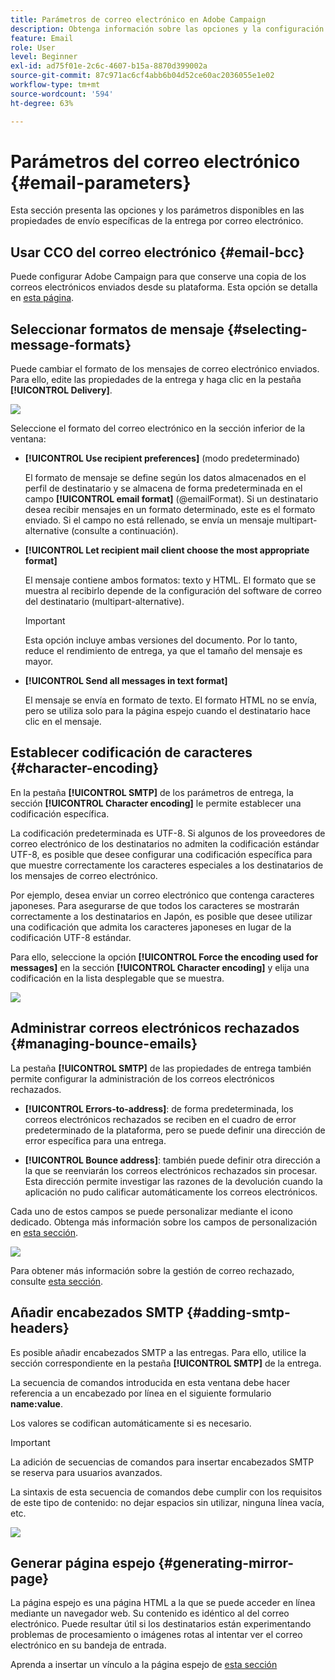 ```yaml
---
title: Parámetros de correo electrónico en Adobe Campaign
description: Obtenga información sobre las opciones y la configuración específicas del envío de correo electrónico en Adobe Campaign.
feature: Email
role: User
level: Beginner
exl-id: ad75f01e-2c6c-4607-b15a-8870d399002a
source-git-commit: 87c971ac6cf4abb6b04d52ce60ac2036055e1e02
workflow-type: tm+mt
source-wordcount: '594'
ht-degree: 63%

---
```


# Parámetros del correo electrónico {#email-parameters}

Esta sección presenta las opciones y los parámetros disponibles en las propiedades de envío específicas de la entrega por correo electrónico.

## Usar CCO del correo electrónico {#email-bcc}

Puede configurar Adobe Campaign para que conserve una copia de los correos electrónicos enviados desde su plataforma. Esta opción se detalla en [esta página](email-bcc.md).

## Seleccionar formatos de mensaje {#selecting-message-formats}

Puede cambiar el formato de los mensajes de correo electrónico enviados. Para ello, edite las propiedades de la entrega y haga clic en la pestaña **[!UICONTROL Delivery]**.

![](assets/email-message-format.png)

Seleccione el formato del correo electrónico en la sección inferior de la ventana:

* **[!UICONTROL Use recipient preferences]** (modo predeterminado)

  El formato de mensaje se define según los datos almacenados en el perfil de destinatario y se almacena de forma predeterminada en el campo **[!UICONTROL email format]** (@emailFormat). Si un destinatario desea recibir mensajes en un formato determinado, este es el formato enviado. Si el campo no está rellenado, se envía un mensaje multipart-alternative (consulte a continuación).

* **[!UICONTROL Let recipient mail client choose the most appropriate format]**

  El mensaje contiene ambos formatos: texto y HTML. El formato que se muestra al recibirlo depende de la configuración del software de correo del destinatario (multipart-alternative).

  >[!IMPORTANT]
  >
  >Esta opción incluye ambas versiones del documento. Por lo tanto, reduce el rendimiento de entrega, ya que el tamaño del mensaje es mayor.

* **[!UICONTROL Send all messages in text format]**

  El mensaje se envía en formato de texto. El formato HTML no se envía, pero se utiliza solo para la página espejo cuando el destinatario hace clic en el mensaje.

<!--
>[!NOTE]
>
>For more on defining the email content, see [this section]().-->

## Establecer codificación de caracteres {#character-encoding}

En la pestaña **[!UICONTROL SMTP]** de los parámetros de entrega, la sección **[!UICONTROL Character encoding]** le permite establecer una codificación específica.

La codificación predeterminada es UTF-8. Si algunos de los proveedores de correo electrónico de los destinatarios no admiten la codificación estándar UTF-8, es posible que desee configurar una codificación específica para que muestre correctamente los caracteres especiales a los destinatarios de los mensajes de correo electrónico.

Por ejemplo, desea enviar un correo electrónico que contenga caracteres japoneses. Para asegurarse de que todos los caracteres se mostrarán correctamente a los destinatarios en Japón, es posible que desee utilizar una codificación que admita los caracteres japoneses en lugar de la codificación UTF-8 estándar.

Para ello, seleccione la opción **[!UICONTROL Force the encoding used for messages]** en la sección **[!UICONTROL Character encoding]** y elija una codificación en la lista desplegable que se muestra.

![](assets/email-smtp-encoding.png)

## Administrar correos electrónicos rechazados {#managing-bounce-emails}

La pestaña **[!UICONTROL SMTP]** de las propiedades de entrega también permite configurar la administración de los correos electrónicos rechazados.

* **[!UICONTROL Errors-to-address]**: de forma predeterminada, los correos electrónicos rechazados se reciben en el cuadro de error predeterminado de la plataforma, pero se puede definir una dirección de error específica para una entrega.

* **[!UICONTROL Bounce address]**: también puede definir otra dirección a la que se reenviarán los correos electrónicos rechazados sin procesar. Esta dirección permite investigar las razones de la devolución cuando la aplicación no pudo calificar automáticamente los correos electrónicos.

Cada uno de estos campos se puede personalizar mediante el icono dedicado. Obtenga más información sobre los campos de personalización en [esta sección](personalization-fields.md).

![](assets/email-smtp-bounce.png)

Para obtener más información sobre la gestión de correo rechazado, consulte [esta sección](delivery-failures.md#bounce-mail-management).

## Añadir encabezados SMTP {#adding-smtp-headers}

Es posible añadir encabezados SMTP a las entregas. Para ello, utilice la sección correspondiente en la pestaña **[!UICONTROL SMTP]** de la entrega.

La secuencia de comandos introducida en esta ventana debe hacer referencia a un encabezado por línea en el siguiente formulario **name:value**.

Los valores se codifican automáticamente si es necesario.

>[!IMPORTANT]
>
>La adición de secuencias de comandos para insertar encabezados SMTP se reserva para usuarios avanzados.
>
>La sintaxis de esta secuencia de comandos debe cumplir con los requisitos de este tipo de contenido: no dejar espacios sin utilizar, ninguna línea vacía, etc.

![](assets/email-smtp-headers.png)


## Generar página espejo {#generating-mirror-page}

La página espejo es una página HTML a la que se puede acceder en línea mediante un navegador web. Su contenido es idéntico al del correo electrónico. Puede resultar útil si los destinatarios están experimentando problemas de procesamiento o imágenes rotas al intentar ver el correo electrónico en su bandeja de entrada.

Aprenda a insertar un vínculo a la página espejo de [esta sección](mirror-page.md)
